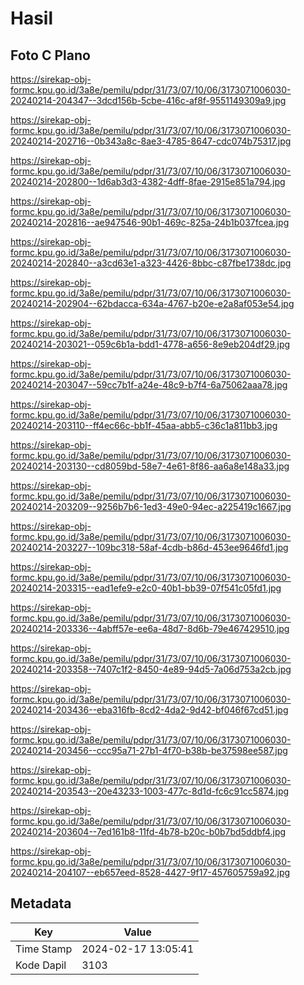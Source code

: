 # Hasil

## Foto C Plano

https://sirekap-obj-formc.kpu.go.id/3a8e/pemilu/pdpr/31/73/07/10/06/3173071006030-20240214-204347--3dcd156b-5cbe-416c-af8f-9551149309a9.jpg

https://sirekap-obj-formc.kpu.go.id/3a8e/pemilu/pdpr/31/73/07/10/06/3173071006030-20240214-202716--0b343a8c-8ae3-4785-8647-cdc074b75317.jpg

https://sirekap-obj-formc.kpu.go.id/3a8e/pemilu/pdpr/31/73/07/10/06/3173071006030-20240214-202800--1d6ab3d3-4382-4dff-8fae-2915e851a794.jpg

https://sirekap-obj-formc.kpu.go.id/3a8e/pemilu/pdpr/31/73/07/10/06/3173071006030-20240214-202816--ae947546-90b1-469c-825a-24b1b037fcea.jpg

https://sirekap-obj-formc.kpu.go.id/3a8e/pemilu/pdpr/31/73/07/10/06/3173071006030-20240214-202840--a3cd63e1-a323-4426-8bbc-c87fbe1738dc.jpg

https://sirekap-obj-formc.kpu.go.id/3a8e/pemilu/pdpr/31/73/07/10/06/3173071006030-20240214-202904--62bdacca-634a-4767-b20e-e2a8af053e54.jpg

https://sirekap-obj-formc.kpu.go.id/3a8e/pemilu/pdpr/31/73/07/10/06/3173071006030-20240214-203021--059c6b1a-bdd1-4778-a656-8e9eb204df29.jpg

https://sirekap-obj-formc.kpu.go.id/3a8e/pemilu/pdpr/31/73/07/10/06/3173071006030-20240214-203047--59cc7b1f-a24e-48c9-b7f4-6a75062aaa78.jpg

https://sirekap-obj-formc.kpu.go.id/3a8e/pemilu/pdpr/31/73/07/10/06/3173071006030-20240214-203110--ff4ec66c-bb1f-45aa-abb5-c36c1a811bb3.jpg

https://sirekap-obj-formc.kpu.go.id/3a8e/pemilu/pdpr/31/73/07/10/06/3173071006030-20240214-203130--cd8059bd-58e7-4e61-8f86-aa6a8e148a33.jpg

https://sirekap-obj-formc.kpu.go.id/3a8e/pemilu/pdpr/31/73/07/10/06/3173071006030-20240214-203209--9256b7b6-1ed3-49e0-94ec-a225419c1667.jpg

https://sirekap-obj-formc.kpu.go.id/3a8e/pemilu/pdpr/31/73/07/10/06/3173071006030-20240214-203227--109bc318-58af-4cdb-b86d-453ee9646fd1.jpg

https://sirekap-obj-formc.kpu.go.id/3a8e/pemilu/pdpr/31/73/07/10/06/3173071006030-20240214-203315--ead1efe9-e2c0-40b1-bb39-07f541c05fd1.jpg

https://sirekap-obj-formc.kpu.go.id/3a8e/pemilu/pdpr/31/73/07/10/06/3173071006030-20240214-203336--4abff57e-ee6a-48d7-8d6b-79e467429510.jpg

https://sirekap-obj-formc.kpu.go.id/3a8e/pemilu/pdpr/31/73/07/10/06/3173071006030-20240214-203358--7407c1f2-8450-4e89-94d5-7a06d753a2cb.jpg

https://sirekap-obj-formc.kpu.go.id/3a8e/pemilu/pdpr/31/73/07/10/06/3173071006030-20240214-203436--eba316fb-8cd2-4da2-9d42-bf046f67cd51.jpg

https://sirekap-obj-formc.kpu.go.id/3a8e/pemilu/pdpr/31/73/07/10/06/3173071006030-20240214-203456--ccc95a71-27b1-4f70-b38b-be37598ee587.jpg

https://sirekap-obj-formc.kpu.go.id/3a8e/pemilu/pdpr/31/73/07/10/06/3173071006030-20240214-203543--20e43233-1003-477c-8d1d-fc6c91cc5874.jpg

https://sirekap-obj-formc.kpu.go.id/3a8e/pemilu/pdpr/31/73/07/10/06/3173071006030-20240214-203604--7ed161b8-11fd-4b78-b20c-b0b7bd5ddbf4.jpg

https://sirekap-obj-formc.kpu.go.id/3a8e/pemilu/pdpr/31/73/07/10/06/3173071006030-20240214-204107--eb657eed-8528-4427-9f17-457605759a92.jpg


## Metadata

| Key        | Value               |
| ---------- | ------------------- |
| Time Stamp | 2024-02-17 13:05:41 |
| Kode Dapil | 3103                |



